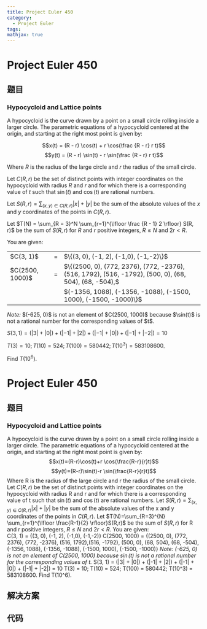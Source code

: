 ```yaml
---
title: Project Euler 450
category:
  - Project Euler
tags:
mathjax: true
---
```

<escape><!-- more --></escape>
    
# Project Euler 450
## 题目
### Hypocycloid and Lattice points


A hypocycloid is the curve drawn by a point on a small circle rolling inside a larger circle. The parametric equations of a hypocycloid centered at the origin, and starting at the right most point is given by:

$$x(t) = (R - r) \cos(t) + r \cos(\frac {R - r} r t)$$
$$y(t) = (R - r) \sin(t) - r \sin(\frac {R - r} r t)$$

Where $R$ is the radius of the large circle and $r$ the radius of the small circle.

Let $C(R, r)$ be the set of distinct points with integer coordinates on the hypocycloid with radius <var>R</var> and <var>r</var> and for which there is a corresponding value of <var>t</var> such that $\sin(t)$ and $\cos(t)$ are rational numbers.

Let $S(R, r) = \sum_{(x,y) \in C(R, r)} |x| + |y|$ be the sum of the absolute values of the $x$ and $y$ coordinates of the points in $C(R, r)$.

Let $T(N) = \sum_{R = 3}^N \sum_{r=1}^{\lfloor \frac {R - 1} 2 \rfloor} S(R, r)$ be the sum of $S(R, r)$ for <var>R</var> and <var>r</var> positive integers, $R\leq N$  and $2r < R$.

You are given:
<table><tr><td class="right">$C(3, 1)$</td><td>=</td><td>$\{(3, 0), (-1, 2), (-1,0), (-1,-2)\}$</td>
</tr><tr><td>$C(2500, 1000)$</td><td>=</td><td>$\{(2500, 0), (772, 2376), (772, -2376), (516, 1792), (516, -1792), (500, 0), (68, 504), (68, -504),$</td>
</tr><tr><td colspan="2"> </td><td>$(-1356, 1088), (-1356, -1088), (-1500, 1000), (-1500, -1000)\}$</td>
</tr></table><i>Note:</i> $(-625, 0)$ is not an element of $C(2500, 1000)$ because $\sin(t)$ is not a rational number for the corresponding values of $t$.

$S(3, 1) = (|3| + |0|) + (|-1| + |2|) + (|-1| + |0|) + (|-1| + |-2|) = 10$

$T(3) = 10; T(10) = 524; T(100) = 580442; T(10^3) = 583108600$.

Find $T(10^6)$.


# Project Euler 450
## 题目
### Hypocycloid and Lattice points

A hypocycloid is the curve drawn by a point on a small circle rolling inside a larger circle. The parametric equations of a hypocycloid centered at the origin, and starting at the right most point is given by:
$$x(t)=(R-r)\cos(t)+r \cos(\frac{R-r}{r}t)$$ $$y(t)=(R-r)\sin(t)-r \sin(\frac{R-r}{r}t)$$
Where R is the radius of the large circle and r the radius of the small circle.
Let $C(R,r)$ be the set of distinct points with integer coordinates on the hypocycloid with radius R and r and for which there is a corresponding value of t such that $\sin(t)$ and $\cos(t)$ are rational numbers.
Let $S(R,r)=\sum_{(x,y) \in C(R,r)}|x|+|y|$ be the sum of the absolute values of the x and y coordinates of the points in $C(R,r)$.
Let $T(N)=\sum_{R=3}^{N} \sum_{r=1}^{\lfloor \frac{R-1}{2} \rfloor}S(R,r)$ be the sum of $S(R,r)$ for R and r positive integers, $R \le N$ and $2r \lt R$.
You are given:<br>C(3, 1) = {(3, 0), (-1, 2), (-1,0), (-1,-2)}
C(2500, 1000) =
{(2500, 0), (772, 2376), (772, -2376), (516, 1792),(516, -1792), (500, 0), (68, 504), (68, -504),(-1356, 1088), (-1356, -1088), (-1500, 1000), (-1500, -1000)}
<em>Note: (-625, 0) is not an element of C(2500, 1000) because $\sin(t)$ is not a rational number for the corresponding values of t.</em>
S(3, 1) = (|3| + |0|) + (|-1| + |2|) + (|-1| + |0|) + (|-1| + |-2|) = 10
T(3) = 10; T(10) = 524; T(100) = 580442; T(10^3) = 583108600.
Find T(10^6).


## 解决方案


## 代码


